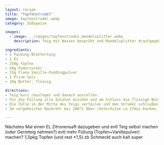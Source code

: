 ```yaml
---
layout: recipe
title: "Topfenstrudel"
image: topfenstrudel.webp
category: Süßspeise

images:
  - image: ../images/topfenstrudel_mandelsplitter.webp
    description: Teig mit Wasser besprüht und Mandelsplitter draufgegeben. Passt zwar gut, wurden aber zu dunkel, daher evtl erst nach halber Zeit draufgeben?

ingredients:
- 1 Packung Blätterteig
- 1 Ei
- 250g Topfen
- 40g Puderzucker
- 15g Flana Vanille-Puddingpulver
- 1 Prise Salz
- 20g Butter, flüssig

directions:
- Teig kurz rauslegen und danach ausrollen.
- Für die Füllung alle Zutaten mischen und am Schluss die flüssige Butter unterrühren.
- Die Fülle in der Mitte des Teigs verteilen und den Strudel schließen.
- Im vorgeheizten Backrohr bei 200°C Ober-/Unterhitze ca 27min backen.

---
```


Nächstes Mal einen EL Zitronensaft dazugeben und evtl Teig selbst machen (oder Germteig nehmen?)
evtl mehr Füllung (Topfen+Vanillepulver) machen? 1,5pkg Topfen (und rest *1,5) zb
Schmeckt auch kalt super